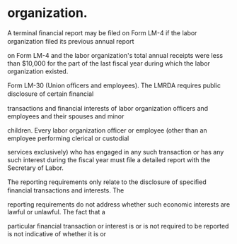 # organization.

A terminal ﬁnancial report may be ﬁled on Form LM-4 if the labor organization ﬁled its previous annual report

on Form LM-4 and the labor organization's total annual receipts were less than $10,000 for the part of the last ﬁscal year during which the labor organization existed.

Form LM-30 (Union oﬃcers and employees). The LMRDA requires public disclosure of certain ﬁnancial

transactions and ﬁnancial interests of labor organization oﬃcers and employees and their spouses and minor

children. Every labor organization oﬃcer or employee (other than an employee performing clerical or custodial

services exclusively) who has engaged in any such transaction or has any such interest during the ﬁscal year must ﬁle a detailed report with the Secretary of Labor.

The reporting requirements only relate to the disclosure of speciﬁed ﬁnancial transactions and interests. The

reporting requirements do not address whether such economic interests are lawful or unlawful. The fact that a

particular ﬁnancial transaction or interest is or is not required to be reported is not indicative of whether it is or